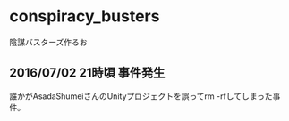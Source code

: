 # conspiracy_busters
陰謀バスターズ作るお


## 2016/07/02 21時頃 事件発生
誰かがAsadaShumeiさんのUnityプロジェクトを誤ってrm -rfしてしまった事件。
